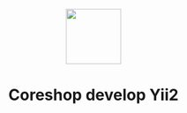 <p align="center">
    <a href="http://yii.coreshop.hu/" target="_blank">
        <img src="http://yii.coreshop.hu/images/coreshop_logo_w_icon.svg" height="100px">
    </a>
    <h1 align="center">Coreshop develop Yii2</h1>
    <br>
</p>